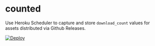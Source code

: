 # counted

Use Heroku Scheduler to capture and store `download_count` values
for assets distributed via Github Releases.

[![Deploy](https://www.herokucdn.com/deploy/button.svg)](https://heroku.com/deploy)
